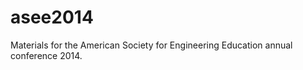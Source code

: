 asee2014
========

Materials for the American Society for Engineering Education annual conference 2014. 
